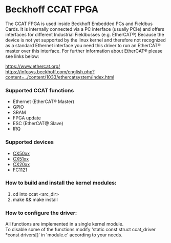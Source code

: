 # Beckhoff CCAT FPGA
The CCAT FPGA is used inside Beckhoff Embedded PCs and Fieldbus Cards.
It is internally connected via a PC interface (usually PCIe) and offers interfaces for different 
Industrial Fieldbusses (e.g. EtherCAT®)
Because the device is not yet supported by the linux kernel and therefore not recognized as a standard 
Ethernet interface you need this driver to run an EtherCAT® master over this interface.
For further information about EtherCAT® please see links below:

https://www.ethercat.org/ <br>
https://infosys.beckhoff.com/english.php?content=../content/1033/ethercatsystem/index.html

### Supported CCAT functions

- Ethernet (EtherCAT® Master)
- GPIO
- SRAM
- FPGA update
- ESC (EtherCAT@ Slave)
- IRQ

### Supported devices

- [CX50xx](https://www.beckhoff.com/CX5000/)
- [CX51xx](https://www.beckhoff.com/CX5100/)
- [CX20xx](https://www.beckhoff.com/CX2000/)
- [FC1121](https://www.beckhoff.com/en-en/products/ipc/pcs/accessories/fc1121.html)

### How to build and install the kernel modules:

1. cd into ccat <src_dir>
2. make && make install

### How to configure the driver:
All functions are implemented in a single kernel module. <br>
To disable some of the functions modify 'static const struct ccat_driver *const drivers[]' in 'module.c' according to your needs.

